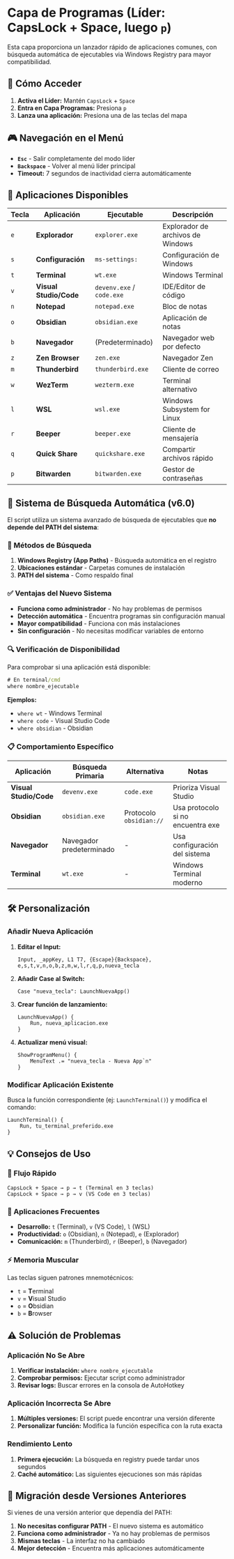 # Capa de Programas (Líder: CapsLock + Space, luego `p`)

Esta capa proporciona un lanzador rápido de aplicaciones comunes, con búsqueda automática de ejecutables via Windows Registry para mayor compatibilidad.

## 🎯 Cómo Acceder

1. **Activa el Líder:** Mantén `CapsLock` + `Space`
2. **Entra en Capa Programas:** Presiona `p`
3. **Lanza una aplicación:** Presiona una de las teclas del mapa

## 🎮 Navegación en el Menú

- **`Esc`** - Salir completamente del modo líder
- **`Backspace`** - Volver al menú líder principal
- **Timeout:** 7 segundos de inactividad cierra automáticamente

## 🚀 Aplicaciones Disponibles

| Tecla | Aplicación | Ejecutable | Descripción |
|-------|------------|------------|-------------|
| `e` | **Explorador** | `explorer.exe` | Explorador de archivos de Windows |
| `s` | **Configuración** | `ms-settings:` | Configuración de Windows |
| `t` | **Terminal** | `wt.exe` | Windows Terminal |
| `v` | **Visual Studio/Code** | `devenv.exe` / `code.exe` | IDE/Editor de código |
| `n` | **Notepad** | `notepad.exe` | Bloc de notas |
| `o` | **Obsidian** | `obsidian.exe` | Aplicación de notas |
| `b` | **Navegador** | (Predeterminado) | Navegador web por defecto |
| `z` | **Zen Browser** | `zen.exe` | Navegador Zen |
| `m` | **Thunderbird** | `thunderbird.exe` | Cliente de correo |
| `w` | **WezTerm** | `wezterm.exe` | Terminal alternativo |
| `l` | **WSL** | `wsl.exe` | Windows Subsystem for Linux |
| `r` | **Beeper** | `beeper.exe` | Cliente de mensajería |
| `q` | **Quick Share** | `quickshare.exe` | Compartir archivos rápido |
| `p` | **Bitwarden** | `bitwarden.exe` | Gestor de contraseñas |

## 🔧 Sistema de Búsqueda Automática (v6.0)

El script utiliza un sistema avanzado de búsqueda de ejecutables que **no depende del PATH del sistema**:

### 🎯 Métodos de Búsqueda
1. **Windows Registry (App Paths)** - Búsqueda automática en el registro
2. **Ubicaciones estándar** - Carpetas comunes de instalación
3. **PATH del sistema** - Como respaldo final

### ✅ Ventajas del Nuevo Sistema
- **Funciona como administrador** - No hay problemas de permisos
- **Detección automática** - Encuentra programas sin configuración manual
- **Mayor compatibilidad** - Funciona con más instalaciones
- **Sin configuración** - No necesitas modificar variables de entorno

### 🔍 Verificación de Disponibilidad

Para comprobar si una aplicación está disponible:

```cmd
# En terminal/cmd
where nombre_ejecutable
```

**Ejemplos:**
- `where wt` - Windows Terminal
- `where code` - Visual Studio Code
- `where obsidian` - Obsidian

### 📋 Comportamiento Específico

| Aplicación | Búsqueda Primaria | Alternativa | Notas |
|------------|-------------------|-------------|--------|
| **Visual Studio/Code** | `devenv.exe` | `code.exe` | Prioriza Visual Studio |
| **Obsidian** | `obsidian.exe` | Protocolo `obsidian://` | Usa protocolo si no encuentra exe |
| **Navegador** | Navegador predeterminado | - | Usa configuración del sistema |
| **Terminal** | `wt.exe` | - | Windows Terminal moderno |

## 🛠️ Personalización

### Añadir Nueva Aplicación

1. **Editar el Input:**
   ```autohotkey
   Input, _appKey, L1 T7, {Escape}{Backspace}, e,s,t,v,n,o,b,z,m,w,l,r,q,p,nueva_tecla
   ```

2. **Añadir Case al Switch:**
   ```autohotkey
   Case "nueva_tecla": LaunchNuevaApp()
   ```

3. **Crear función de lanzamiento:**
   ```autohotkey
   LaunchNuevaApp() {
       Run, nueva_aplicacion.exe
   }
   ```

4. **Actualizar menú visual:**
   ```autohotkey
   ShowProgramMenu() {
       MenuText .= "nueva_tecla - Nueva App`n"
   }
   ```

### Modificar Aplicación Existente

Busca la función correspondiente (ej: `LaunchTerminal()`) y modifica el comando:

```autohotkey
LaunchTerminal() {
    Run, tu_terminal_preferido.exe
}
```

## 💡 Consejos de Uso

### 🚀 Flujo Rápido
```
CapsLock + Space → p → t (Terminal en 3 teclas)
CapsLock + Space → p → v (VS Code en 3 teclas)
```

### 🎯 Aplicaciones Frecuentes
- **Desarrollo:** `t` (Terminal), `v` (VS Code), `l` (WSL)
- **Productividad:** `o` (Obsidian), `n` (Notepad), `e` (Explorador)
- **Comunicación:** `m` (Thunderbird), `r` (Beeper), `b` (Navegador)

### ⚡ Memoria Muscular
Las teclas siguen patrones mnemotécnicos:
- `t` = **T**erminal
- `v` = **V**isual Studio
- `o` = **O**bsidian
- `b` = **B**rowser

## ⚠️ Solución de Problemas

### Aplicación No Se Abre
1. **Verificar instalación:** `where nombre_ejecutable`
2. **Comprobar permisos:** Ejecutar script como administrador
3. **Revisar logs:** Buscar errores en la consola de AutoHotkey

### Aplicación Incorrecta Se Abre
1. **Múltiples versiones:** El script puede encontrar una versión diferente
2. **Personalizar función:** Modifica la función específica con la ruta exacta

### Rendimiento Lento
1. **Primera ejecución:** La búsqueda en registry puede tardar unos segundos
2. **Caché automático:** Las siguientes ejecuciones son más rápidas

## 🔄 Migración desde Versiones Anteriores

Si vienes de una versión anterior que dependía del PATH:

1. **No necesitas configurar PATH** - El nuevo sistema es automático
2. **Funciona como administrador** - Ya no hay problemas de permisos
3. **Mismas teclas** - La interfaz no ha cambiado
4. **Mejor detección** - Encuentra más aplicaciones automáticamente
